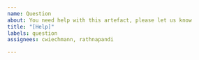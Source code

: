 ```yaml
---
name: Question
about: You need help with this artefact, please let us know
title: "[Help]"
labels: question
assignees: cwiechmann, rathnapandi

---
```



